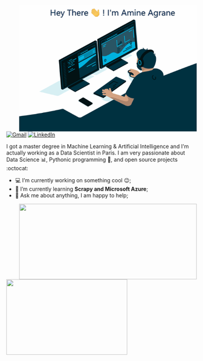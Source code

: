 <img align="right" alt="GIF" src="https://github.com/AmineAgrane/AmineAgrane/blob/main/amine_coding.gif" width="470" height="335" />  

[![Gmail](https://img.shields.io/badge/Gmail-D14836?style=for-the-badge&logo=gmail&logoColor=white&link=mailto:amine.agrane1@gmail.com)](mailto:amine.agrane1@gmail.com)
[![LinkedIn](https://img.shields.io/badge/-LinkedIn-0077B5?style=for-the-badge&logo=LinkedIn&logoColor=white)](https://www.linkedin.com/in/amine-agrane/)



I got a master degree in Machine Learning & Artificial Intelligence and I'm actually working as a Data Scientist in Paris.
I am very passionate about Data Science 📊, Pythonic programming 🐍, and open source projects :octocat:

- 💻 I’m currently working on something cool :wink:;
- 🌱 I’m currently learning **Scrapy and Microsoft Azure**; 
- 💬 Ask me about anything, I am happy to help;



<p float="left">
  <img align="right" src ="https://github-readme-stats.vercel.app/api?username=AmineAgrane&show_icons=true&theme=onedark&show_icons=true&count_private=true" width="470" height="200">
  <img align="left" src ="https://github-readme-stats.vercel.app/api/top-langs/?username=AmineAgrane&layout=compact&hide_border=true&hide=,html&langs_count=9&theme=onedark" width="320" height="200">
</p>
